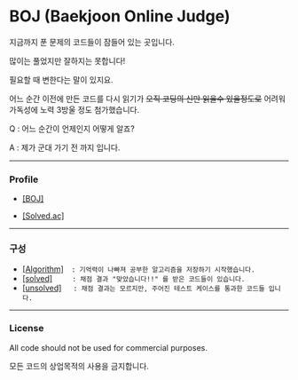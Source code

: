 # BOJ (Baekjoon Online Judge)
지금까지 푼 문제의 코드들이 잠들어 있는 곳입니다.

많이는 풀었지만 잘하지는 못합니다!

필요할 때 변한다는 말이 있지요.

어느 순간 이전에 만든 코드를 다시 읽기가  ~~오직 코딩의 신만 읽을수 있을정도로~~ 어려워 가독성에 노력 3방울 정도 첨가했습니다.

Q : 어느 순간이 언제인지 어떻게 알죠?

A : 제가 군대 가기 전 까지 입니다.

***
### Profile

+ [[BOJ]](https://www.acmicpc.net/user/polygon)

+ [[Solved.ac]](https://solved.ac/profile/polygon)

***
### 구성

+ [[Algorithm]](https://github.com/rogi-rogi/BOJ/tree/main/Algorithm)`  : 기억력이 나빠져 공부한 알고리즘을 저장하기 시작했습니다.`
+ [[solved]](https://github.com/rogi-rogi/BOJ/tree/main/solved)`     : 채점 결과 "맞았습니다!!" 를 받은 코드들이 있습니다.`
+ [[unsolved]](https://github.com/rogi-rogi/BOJ/tree/main/unsolved)`   : 채점 결과는 모르지만, 주어진 테스트 케이스를 통과한 코드들 입니다.`


***
### License
All code should not be used for commercial purposes.

모든 코드의 상업목적의 사용을 금지합니다.



